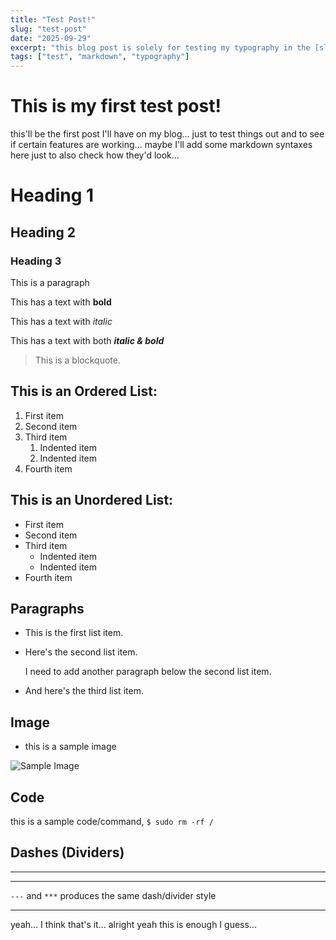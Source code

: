 ```yaml
---
title: "Test Post!"
slug: "test-post"
date: "2025-09-29"
excerpt: "this blog post is solely for testing my typography in the [slug] page..."
tags: ["test", "markdown", "typography"]
---
```


# This is my first test post!

this'll be the first post I'll have on my blog... just to test things out and to see if certain
features are working... maybe I'll add some markdown syntaxes here just to also check how they'd look...

# Heading 1

## Heading 2

### Heading 3

This is a paragraph

This has a text with **bold**

This has a text with *italic*

This has a text with both ***italic & bold***

> This is a blockquote.

## This is an Ordered List:

1. First item
2. Second item
3. Third item
    1. Indented item
    2. Indented item
4. Fourth item

## This is an Unordered List:

- First item
- Second item
- Third item
    - Indented item
    - Indented item
- Fourth item

## Paragraphs

* This is the first list item.
* Here's the second list item.

    I need to add another paragraph below the second list item.

* And here's the third list item.

## Image

* this is a sample image

![Sample Image](https://images.unsplash.com/photo-1580757468214-c73f7062a5cb?ixlib=rb-4.1.0&ixid=M3wxMjA3fDB8MHxwaG90by1wYWdlfHx8fGVufDB8fHx8fA%3D%3D&auto=format&fit=crop&q=80&w=1032)

## Code

this is a sample code/command, `$ sudo rm -rf /`

## Dashes (Dividers)

---

***

`---` and `***` produces the same dash/divider style

---

yeah... I think that's it... alright yeah this is enough I guess...
